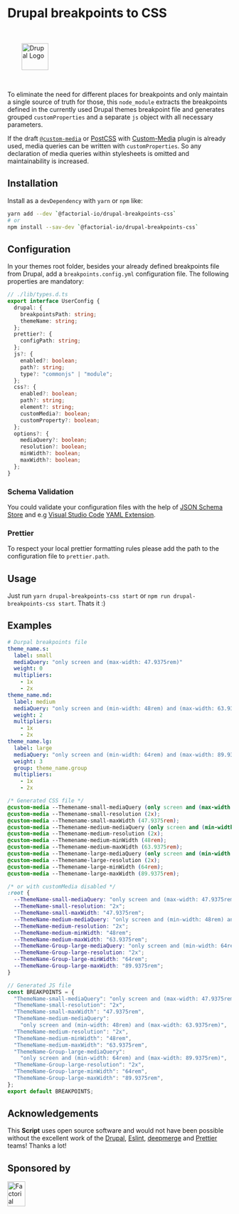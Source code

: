 # Drupal breakpoints to CSS

<img 
  style="margin:2rem"
  height="60px"
  alt="Drupal Logo"
  src="https://www.drupal.org/files/Wordmark_blue_RGB.png">

To eliminate the need for different places for breakpoints and only maintain a single source of truth for those, this `node_module` extracts the breakpoints defined in the currently used Drupal themes breakpoint file and generates grouped `customProperties` and a separate `js` object with all necessary parameters.

If the draft [`@custom-media`](https://www.w3.org/TR/mediaqueries-5/#at-ruledef-custom-media) or [PostCSS](https://github.com/postcss/postcss) with [Custom-Media](https://github.com/csstools/postcss-plugins/tree/main/plugins/postcss-custom-media) plugin is already used, media queries can be written with `customProperties`. So any declaration of media queries within stylesheets is omitted and maintainability is increased.

## Installation

Install as a `devDependency` with `yarn` or `npm` like:

```sh
yarn add --dev `@factorial-io/drupal-breakpoints-css`
# or
npm install --sav-dev `@factorial-io/drupal-breakpoints-css`
```

## Configuration

In your themes root folder, besides your already defined breakpoints file from Drupal, add a `breakpoints.config.yml` configuration file. The following properties are mandatory:

```typescript
// ./lib/types.d.ts
export interface UserConfig {
  drupal: {
    breakpointsPath: string;
    themeName: string;
  };
  prettier?: {
    configPath: string;
  };
  js?: {
    enabled?: boolean;
    path?: string;
    type?: "commonjs" | "module";
  };
  css?: {
    enabled?: boolean;
    path?: string;
    element?: string;
    customMedia?: boolean;
    customProperty?: boolean;
  };
  options?: {
    mediaQuery?: boolean;
    resolution?: boolean;
    minWidth?: boolean;
    maxWidth?: boolean;
  };
}
```

### Schema Validation

You could validate your configuration files with the help of [JSON Schema Store](https://www.schemastore.org/json) and e.g [Visual Studio Code](https://code.visualstudio.com/) [YAML Extension](https://marketplace.visualstudio.com/items?itemName=redhat.vscode-yaml).

### Prettier

To respect your local prettier formatting rules please add the path to the configuration file to `prettier.path`.

## Usage

Just run `yarn drupal-breakpoints-css start` or `npm run drupal-breakpoints-css start`. Thats it :)

## Examples

```yml
# Durpal breakpoints file
theme_name.s:
  label: small
  mediaQuery: "only screen and (max-width: 47.9375rem)"
  weight: 0
  multipliers:
    - 1x
    - 2x
theme_name.md:
  label: medium
  mediaQuery: "only screen and (min-width: 48rem) and (max-width: 63.9375rem)"
  weight: 2
  multipliers:
    - 1x
    - 2x
theme_name.lg:
  label: large
  mediaQuery: "only screen and (min-width: 64rem) and (max-width: 89.9375rem)"
  weight: 3
  group: theme_name.group
  multipliers:
    - 1x
    - 2x
```

```css
/* Generated CSS file */
@custom-media --Themename-small-mediaQuery (only screen and (max-width: 47.9375rem));
@custom-media --Themename-small-resolution (2x);
@custom-media --Themename-small-maxWidth (47.9375rem);
@custom-media --Themename-medium-mediaQuery (only screen and (min-width: 48rem) and (max-width: 63.9375rem));
@custom-media --Themename-medium-resolution (2x);
@custom-media --Themename-medium-minWidth (48rem);
@custom-media --Themename-medium-maxWidth (63.9375rem);
@custom-media --Themename-large-mediaQuery (only screen and (min-width: 64rem) and (max-width: 89.9375rem));
@custom-media --Themename-large-resolution (2x);
@custom-media --Themename-large-minWidth (64rem);
@custom-media --Themename-large-maxWidth (89.9375rem);

/* or with customMedia disabled */
:root {
  --ThemeName-small-mediaQuery: "only screen and (max-width: 47.9375rem)";
  --ThemeName-small-resolution: "2x";
  --ThemeName-small-maxWidth: "47.9375rem";
  --ThemeName-medium-mediaQuery: "only screen and (min-width: 48rem) and (max-width: 63.9375rem)";
  --ThemeName-medium-resolution: "2x";
  --ThemeName-medium-minWidth: "48rem";
  --ThemeName-medium-maxWidth: "63.9375rem";
  --ThemeName-Group-large-mediaQuery: "only screen and (min-width: 64rem) and (max-width: 89.9375rem)";
  --ThemeName-Group-large-resolution: "2x";
  --ThemeName-Group-large-minWidth: "64rem";
  --ThemeName-Group-large-maxWidth: "89.9375rem";
}
```

```js
// Generated JS file
const BREAKPOINTS = {
  "ThemeName-small-mediaQuery": "only screen and (max-width: 47.9375rem)",
  "ThemeName-small-resolution": "2x",
  "ThemeName-small-maxWidth": "47.9375rem",
  "ThemeName-medium-mediaQuery":
    "only screen and (min-width: 48rem) and (max-width: 63.9375rem)",
  "ThemeName-medium-resolution": "2x",
  "ThemeName-medium-minWidth": "48rem",
  "ThemeName-medium-maxWidth": "63.9375rem",
  "ThemeName-Group-large-mediaQuery":
    "only screen and (min-width: 64rem) and (max-width: 89.9375rem)",
  "ThemeName-Group-large-resolution": "2x",
  "ThemeName-Group-large-minWidth": "64rem",
  "ThemeName-Group-large-maxWidth": "89.9375rem",
};
export default BREAKPOINTS;
```

## Acknowledgements

This **Script** uses open source software and would not have been possible without the excellent work of the [Drupal](https://www.drupal.org), [Eslint](https://babeljs.io/team), [deepmerge](https://github.com/TehShrike/deepmerge) and [Prettier](https://unifiedjs.com/community/member/) teams! Thanks a lot!

## Sponsored by

<a href="https://factorial.io"><img src="https://logo.factorial.io/color.png" width="40" height="56" alt="Factorial"></a>
